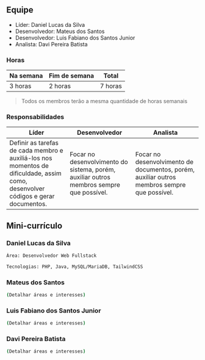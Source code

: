 ## Equipe

- Líder: Daniel Lucas da Silva
- Desenvolvedor: Mateus dos Santos
- Desenvolvedor: Luis Fabiano dos Santos Junior
- Analista: Davi Pereira Batista

### Horas

| Na semana | Fim de semana | Total   |
|-----------|---------------|---------|
| 3 horas   | 2 horas       | 7 horas |

> Todos os membros terão a mesma quantidade de horas semanais

### Responsabilidades

| Líder | Desenvolvedor | Analista |
|-------|---------------|----------|
| Definir as tarefas de cada membro e auxiliá-los nos momentos de dificuldade, assim como, desenvolver códigos e gerar documentos. | Focar no desenvolvimento do sistema, porém, auxiliar outros membros sempre que possível. | Focar no desenvolvimento de documentos, porém, auxiliar outros membros sempre que possível. |

## Mini-currículo
 
### Daniel Lucas da Silva

```bash
Área: Desenvolvedor Web Fullstack

Tecnologias: PHP, Java, MySQL/MariaDB, TailwindCSS
```

### Mateus dos Santos

```bash
(Detalhar áreas e interesses)
```

### Luis Fabiano dos Santos Junior

```bash
(Detalhar áreas e interesses)
```

### Davi Pereira Batista

```bash
(Detalhar áreas e interesses)
```